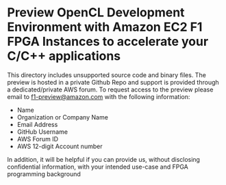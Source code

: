 # Preview OpenCL Development Environment with Amazon EC2 F1 FPGA Instances to accelerate your C/C++ applications

This directory includes unsupported source code and binary files.  The preview is hosted in a private Github Repo and support is provided through a dedicated/private AWS forum.  To request access to the preview please email to f1-preview@amazon.com with the following information:

* Name
* Organization or Company Name
* Email Address
* GitHub Username
* AWS Forum ID
* AWS 12-digit Account number

In addition, it will be helpful if you can provide us, without disclosing confidential information, with your intended use-case and FPGA programming background

